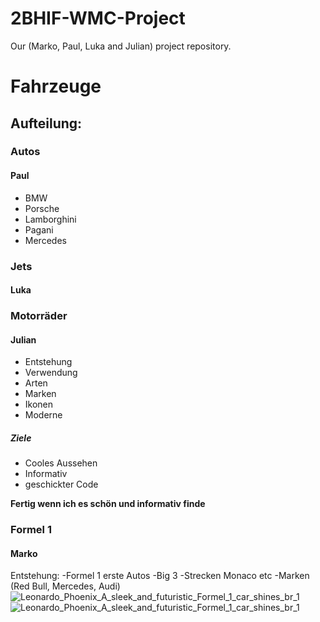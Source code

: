 # 2BHIF-WMC-Project
Our (Marko, Paul, Luka and Julian) project repository.
# Fahrzeuge
## Aufteilung:
### Autos
#### Paul
- BMW
- Porsche
- Lamborghini
- Pagani
- Mercedes

### Jets
#### Luka

### Motorräder
#### Julian
+ Entstehung
+ Verwendung
+ Arten
+ Marken
+ Ikonen
+ Moderne

##### Ziele
+ Cooles Aussehen
+ Informativ
+ geschickter Code

**Fertig wenn ich es schön und informativ finde**

### Formel 1
#### Marko
Entstehung:
-Formel 1 erste Autos
-Big 3
-Strecken Monaco etc
-Marken (Red Bull, Mercedes, Audi)
![Leonardo_Phoenix_A_sleek_and_futuristic_Formel_1_car_shines_br_1](https://github.com/user-attachments/assets/6a5c6b34-d45d-42e3-8baa-3e31b983887a)
![Leonardo_Phoenix_A_sleek_and_futuristic_Formel_1_car_shines_br_1](https://github.com/user-attachments/assets/01b48e59-f013-40b7-a760-97aa7baf1572)


